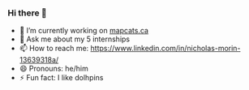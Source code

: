 ### Hi there 👋

- 🔭 I’m currently working on [mapcats.ca](https://www.mapcats.ca/)
- 💬 Ask me about my 5 internships
- 📫 How to reach me: https://www.linkedin.com/in/nicholas-morin-13639318a/
- 😄 Pronouns: he/him
- ⚡ Fun fact: I like dolhpins

